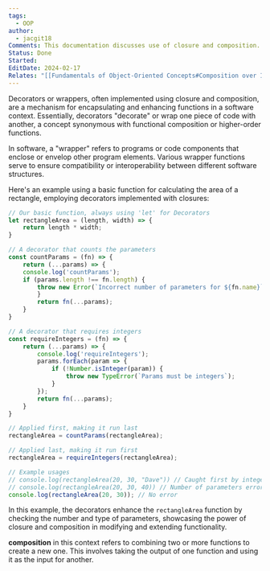 ```yaml
---
tags:
  - OOP
author:
  - jacgit18
Comments: This documentation discusses use of closure and composition.
Status: Done
Started: 
EditDate: 2024-02-17
Relates: "[[Fundamentals of Object-Oriented Concepts#Composition over Inheritance Composition Example Composition |Composition]]"
---
```

Decorators or wrappers, often implemented using closure and composition, are a mechanism for encapsulating and enhancing functions in a software context. Essentially, decorators "decorate" or wrap one piece of code with another, a concept synonymous with functional composition or higher-order functions.

In software, a "wrapper" refers to programs or code components that enclose or envelop other program elements. Various wrapper functions serve to ensure compatibility or interoperability between different software structures.

Here's an example using a basic function for calculating the area of a rectangle, employing decorators implemented with closures:

```javascript
// Our basic function, always using 'let' for Decorators
let rectangleArea = (length, width) => {
    return length * width;
}

// A decorator that counts the parameters
const countParams = (fn) => {
    return (...params) => {
    console.log('countParams');
    if (params.length !== fn.length) {
        throw new Error(`Incorrect number of parameters for ${fn.name}`);
        }
        return fn(...params);
    }
}

// A decorator that requires integers
const requireIntegers = (fn) => {
    return (...params) => {
        console.log('requireIntegers');
        params.forEach(param => {
            if (!Number.isInteger(param)) {
                throw new TypeError(`Params must be integers`);
            }
        });
        return fn(...params);
    }
}

// Applied first, making it run last
rectangleArea = countParams(rectangleArea);

// Applied last, making it run first
rectangleArea = requireIntegers(rectangleArea);

// Example usages
// console.log(rectangleArea(20, 30, "Dave")) // Caught first by integers error
// console.log(rectangleArea(20, 30, 40)) // Number of parameters error
console.log(rectangleArea(20, 30)); // No error
```

In this example, the decorators enhance the `rectangleArea` function by checking the number and type of parameters, showcasing the power of closure and composition in modifying and extending functionality.

**composition** in this context refers to combining two or more functions to create a new one. This involves taking the output of one function and using it as the input for another.